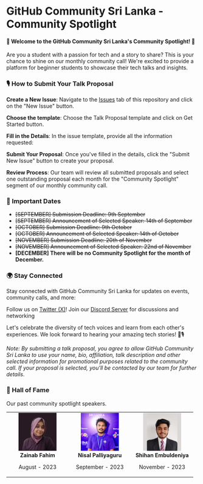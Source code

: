 # GitHub Community Sri Lanka - Community Spotlight
#### 🌟 Welcome to the GitHub Community Sri Lanka's Community Spotlight! 🌟

Are you a student with a passion for tech and a story to share? This is your chance to shine on our monthly community call! We're excited to provide a platform for beginner students to showcase their tech talks and insights.

### 🎙️ How to Submit Your Talk Proposal

**Create a New Issue**: Navigate to the [Issues](https://github.com/GitHubExperts-LK/community-spotlight/issues) tab of this repository and click on the "New Issue" button.

**Choose the template**: Choose the Talk Proposal template and click on Get Started button.

**Fill in the Details**: In the issue template, provide all the  information requested:

**Submit Your Proposal**: Once you've filled in the details, click the "Submit New Issue" button to create your proposal.

**Review Process**: Our team will review all submitted proposals and select one outstanding proposal each month for the "Community Spotlight" segment of our monthly community call.

### 📆 Important Dates
 - ~~[SEPTEMBER] Submission Deadline: 9th September~~
 - ~~[SEPTEMBER] Announcement of Selected Speaker: 14th of September~~
 - ~~[OCTOBER] Submission Deadline: 9th October~~
 - ~~[OCTOBER] Announcement of Selected Speaker: 14th of October~~
 - ~~[NOVEMBER] Submission Deadline: 20th of November~~ 
 - ~~[NOVEMBER] Announcement of Selected Speaker: 22nd of November~~
 - **[DECEMBER] There will be no Community Spotlight for the month of December.**

 
 
### 🌍 Stay Connected
Stay connected with GitHub Community Sri Lanka for updates on events, community calls, and more:

Follow us on [Twitter (X)](https://twitter.com/gcsrilanka)!
Join our [Discord Server](https://discord.gg/q9FjNc88M2) for discussions and networking

Let's celebrate the diversity of tech voices and learn from each other's experiences. We look forward to hearing your amazing tech stories! 🚀🎙️

_Note: By submitting a talk proposal, you agree to allow GitHub Community Sri Lanka to use your name, bio, affiliation, talk description and other selected information for promotional purposes related to the community call. If your proposal is selected, you'll be contacted by our team for further details_.


### 👑 Hall of Fame
Our past community spotlight speakers.
<table>
    <tbody>
        <tr>
            <td align="center" valign="top" width=150px">
                <img src="./assets/img/zainab.png" width="100px;" alt="Zainab Fahim"/>
                <br />
                <strong>Zainab Fahim</strong>
                <p>August - 2023</p>
            </td>
            <td align="center" valign="top" width="150px">
                <img src="./assets/img/nisal.jpeg" width="100px;" alt="Nisal Renuja"/>
                <br />
                <strong>Nisal Palliyaguru</strong>
                <p>September - 2023</p>
            </td>
            <td align="center" valign="top" width="150px">
                <img src="./assets/img/shihan.jpeg" width="100px;" alt="Shihan Embuldeniya"/>
                <br />
                <strong>Shihan Embuldeniya</strong>
                <p>November - 2023</p>
            </td> 
        </tr>
    </tbody>
</table>

